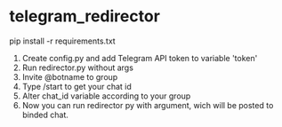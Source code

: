 # telegram_redirector
pip install -r requirements.txt

1. Create config.py and add Telegram API token to variable 'token'
2. Run redirector.py without args
3. Invite @botname to group
4. Type /start to get your chat id
5. Alter chat_id variable according to your group
6. Now you can run redirector py with argument, wich will be posted to binded chat.
